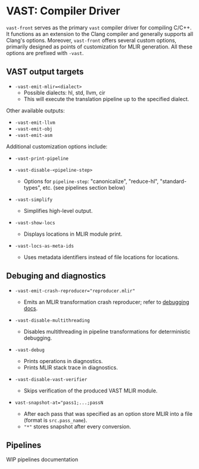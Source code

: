 # VAST: Compiler Driver

`vast-front` serves as the primary `vast` compiler driver for compiling C/C++. It functions as an extension to the Clang compiler and generally supports all Clang's options. Moreover, `vast-front` offers several custom options, primarily designed as points of customization for MLIR generation. All these options are prefixed with `-vast`.

## VAST output targets

- `-vast-emit-mlir=<dialect>`
  - Possible dialects: hl, std, llvm, cir
  - This will execute the translation pipeline up to the specified dialect.

Other available outputs:

- `-vast-emit-llvm`
- `-vast-emit-obj`
- `-vast-emit-asm`

Additional customization options include:

- `-vast-print-pipeline`
- `-vast-disable-<pipeline-step>`
  - Options for `pipeline-step`: "canonicalize", "reduce-hl", "standard-types", etc. (see pipelines section below)

- `-vast-simplify`
  - Simplifies high-level output.

- `-vast-show-locs`
  - Displays locations in MLIR module print.

- `-vast-locs-as-meta-ids`
  - Uses metadata identifiers instead of file locations for locations.

## Debuging and diagnostics

- `-vast-emit-crash-reproducer="reproducer.mlir"`
  - Emits an MLIR transformation crash reproducer; refer to [debugging docs](https://trailofbits.github.io/vast/GettingStarted/debug/).

- `-vast-disable-multithreading`
  - Disables multithreading in pipeline transformations for deterministic debugging.

- `-vast-debug`
  - Prints operations in diagnostics.
  - Prints MLIR stack trace in diagnostics.

- `-vast-disable-vast-verifier`
  - Skips verification of the produced VAST MLIR module.

- `vast-snapshot-at="pass1;...;passN`
  - After each pass that was specified as an option store MLIR into a file (format is `src.pass_name`).
  - `"*"` stores snapshot after every conversion.

## Pipelines

WIP pipelines documentation
